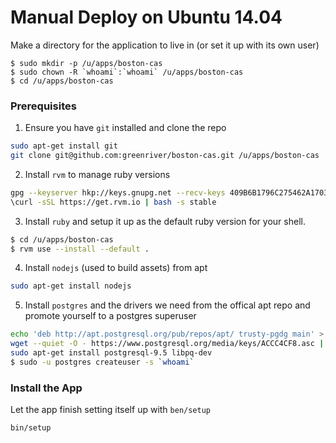 # Manual Deploy on Ubuntu 14.04

Make a directory for the application to live in (or set it up with its own user)

 ```
$ sudo mkdir -p /u/apps/boston-cas
$ sudo chown -R `whoami`:`whoami` /u/apps/boston-cas
$ cd /u/apps/boston-cas
 ```

### Prerequisites

1. Ensure you have `git` installed and clone the repo
 ```bash
sudo apt-get install git
git clone git@github.com:greenriver/boston-cas.git /u/apps/boston-cas
 ```

2. Install `rvm` to manage ruby versions
 ```bash
gpg --keyserver hkp://keys.gnupg.net --recv-keys 409B6B1796C275462A1703113804BB82D39DC0E3
\curl -sSL https://get.rvm.io | bash -s stable
 ```

3. Install `ruby` and setup it up as the default ruby version for your shell.
 ```bash
$ cd /u/apps/boston-cas
$ rvm use --install --default .
 ```

4. Install `nodejs` (used to build assets) from apt
 ```bash
sudo apt-get install nodejs
 ```

5. Install `postgres` and the drivers we need from the offical apt repo and promote yourself to a postgres superuser
 ```bash
echo 'deb http://apt.postgresql.org/pub/repos/apt/ trusty-pgdg main' > /etc/apt/sources.list.d/pgdg.list
wget --quiet -O - https://www.postgresql.org/media/keys/ACCC4CF8.asc |   sudo apt-key add -
sudo apt-get install postgresql-9.5 libpq-dev
$ sudo -u postgres createuser -s `whoami`
 ```

### Install the App
Let the app finish setting itself up with `ben/setup`
 ```bash
bin/setup
 ```
